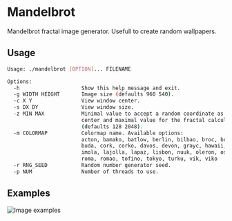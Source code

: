 # Mandelbrot

Mandelbrot fractal image generator.
Usefull to create random wallpapers.

## Usage

```sh
Usage: ./mandelbrot [OPTION]... FILENAME

Options:
  -h                    Show this help message and exit.
  -g WIDTH HEIGHT       Image size (defaults 960 540).
  -c X Y                View window center.
  -s DX DY              View window size.
  -z MIN MAX            Minimal value to accept a random coordinate as image
                        center and maximal value for the fractal calculation
                        (defaults 128 2048).
  -m COLORMAP           Colormap name. Available options:
                        acton, bamako, batlow, berlin, bilbao, broc, broco,
                        buda, cork, corko, davos, devon, grayc, hawaii,
                        imola, lajolla, lapaz, lisbon, nuuk, oleron, oslo,
                        roma, romao, tofino, tokyo, turku, vik, viko
  -r RNG_SEED           Random number generator seed.
  -p NUM                Number of threads to use.
```

## Examples

![Image examples](/examples.png "Image examples")
